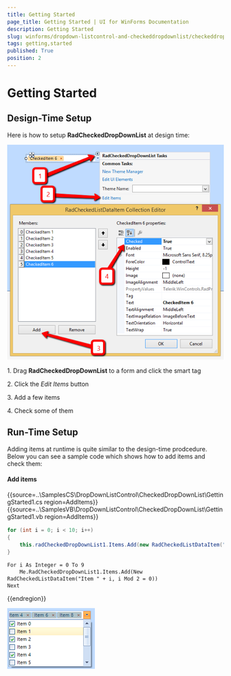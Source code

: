 ```yaml
---
title: Getting Started
page_title: Getting Started | UI for WinForms Documentation
description: Getting Started
slug: winforms/dropdown-listcontrol-and-checkeddropdownlist/checkeddropdownlist/getting-started
tags: getting,started
published: True
position: 2
---
```


# Getting Started
 

## Design-Time Setup

Here is how to setup __RadCheckedDropDownList__ at design time:

![dropdown-and-listcontrol-checkeddropdownlist-getting-started 001](images/dropdown-and-listcontrol-checkeddropdownlist-getting-started001.png)

1\. Drag __RadCheckedDropDownList__ to a form and click the smart tag
            

2\. Click the *Edit Items* button
            

3\. Add a few items
            

4\. Check some of them
            

## Run-Time Setup

Adding items at runtime is quite similar to the design-time prodcedure. Below you can see a sample code which shows how to add items and check them:

#### Add items 

{{source=..\SamplesCS\DropDownListControl\CheckedDropDownList\GettingStarted1.cs region=AddItems}} 
{{source=..\SamplesVB\DropDownListControl\CheckedDropDownList\GettingStarted1.vb region=AddItems}} 

````C#
for (int i = 0; i < 10; i++)
{
    this.radCheckedDropDownList1.Items.Add(new RadCheckedListDataItem("Item " + i, i % 2 == 0));
}

````
````VB.NET
For i As Integer = 0 To 9
    Me.RadCheckedDropDownList1.Items.Add(New RadCheckedListDataItem("Item " + i, i Mod 2 = 0))
Next

````

{{endregion}} 


![dropdown-and-listcontrol-checkeddropdownlist-getting-started 002](images/dropdown-and-listcontrol-checkeddropdownlist-getting-started002.png)
